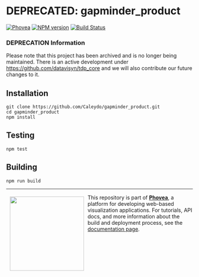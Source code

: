 DEPRECATED: gapminder_product
=====================
 [![Phovea][phovea-image]][phovea-url] [![NPM version][npm-image]][npm-url] [![Build Status][circleci-image]][circleci-url]

### DEPRECATION Information
Please note that this project has been archived and is no longer being maintained. There is an active development under https://github.com/datavisyn/tdp_core and we will also contribute our future changes to it.


Installation
------------

```
git clone https://github.com/Caleydo/gapminder_product.git
cd gapminder_product
npm install
```

Testing
-------

```
npm test
```

Building
--------

```
npm run build
```



***

<a href="https://caleydo.org"><img src="http://caleydo.org/assets/images/logos/caleydo.svg" align="left" width="200px" hspace="10" vspace="6"></a>
This repository is part of **[Phovea](http://phovea.caleydo.org/)**, a platform for developing web-based visualization applications. For tutorials, API docs, and more information about the build and deployment process, see the [documentation page](http://phovea.caleydo.org).


[phovea-image]: https://img.shields.io/badge/Phovea-Product-FABC15.svg
[phovea-url]: https://phovea.caleydo.org
[npm-image]: https://badge.fury.io/js/gapminder_product.svg
[npm-url]: https://npmjs.org/package/gapminder_product
[circleci-image]: https://circleci.com/gh/Caleydo/gapminder_product.svg?style=shield
[circleci-url]: https://circleci.com/gh/Caleydo/gapminder_product
